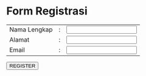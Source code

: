 <html>
   <head>
      <title>Form Registrasi</title>
   </head>
   <body>
      <h1>Form Registrasi</h1>
      <form method="post" action="proses.php">
        <table>
            <tr><td>Nama Lengkap</td><td>:</td><td><input type="text" name="nama"></td></tr>
            <tr><td>Alamat</td><td>:</td><td><input type="text" name="alamat"></td></tr>
            <tr><td>Email</td><td>:</td><td><input type="text" name="email"></td></tr>
        </table>
        <input type="submit" name="submit" value="REGISTER">
       </form>
   </body>
</html>
